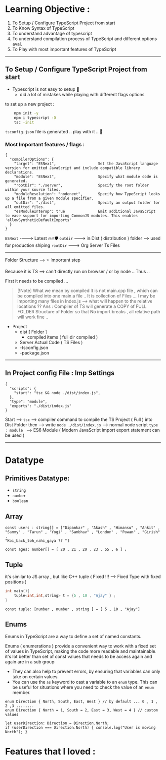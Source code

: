 

# Learning Objective : 
1. To Setup / Configure TypeScript Project from start 
2. To Know Syntax of TypeScript 
4. To understand advantage of typescript
5. To understand compilation process of TypeScript and different options aval.
6. To Play with most important features of TypeScript

---

## To Setup / Configure TypeScript Project from start 

- Typescript is not easy to setup 🥲 
	- did a lot of mistakes while playing with different flags options 

to set up a new project : 

```Bash
	npm init -y 
	npm i typescript -D 
	tsc -init
```

`tsconfig.json` file is generated .. play with it .. 💫

### Most Important features / flags : 

```text
{
  "compilerOptions": {
    "target": "ESNext",                   Set the JavaScript language version for emitted JavaScript and include compatible library declarations. 
    "module": "ESNext",                   Specify what module code is generated.
    "rootDir": "./server",                Specify the root folder within your source files.
    "moduleResolution": "nodenext",       Specify how TypeScript looks up a file from a given module specifier. 
    "outDir": "./dist",                   Specify an output folder for all emitted files. 
    "esModuleInterop": true               Emit additional JavaScript to ease support for importing CommonJS modules. This enables 'allowSyntheticDefaultImports'
  }
}
```

`ESNext` ----> Latest 🔥🔥🛡️
`outdir` ---> in Dist ( distribution ) folder --> used for production shiping 
`rootDir` ---> Org Server Ts Files 

-----

Folder Structure --> ⭐ Important step 

Because it is TS ==> can't directly run on browser / or by node ..
Thus .. 

First it needs to be compiled  ... 

>[!Note] What we mean by compiled 
> It is not main.cpp file , which can be compiled into one main.a file .. 
> It is collection of Files ... I may be importing many files in Index.js --> what will happen to the relative locations ?? 
> Ans : Compiler of TS will generate a COPY of FULL FOLDER Structure of Folder so that No import breaks , all relative path will work fine .. 


- Project
	- dist [ Folder ]
		- compiled items ( full dir compiled )
	- Server
		Actual Code ( TS Files )
	- -tsconfig.json
	- -package.json

----

## In Project config File : Imp Settings 

```text
{
  "scripts": {
    "start": "tsc && node ./dist/index.js",
  },
  "type": "module",
  "exports": "./dist/index.js"
}
```

Start --> `tsc` --> compiler command to compile the TS Project ( Full ) into Dist Folder 
then --> write `node ./dist/index.js`  --> normal node script 
`type : module ` --> ES6 Module ( Modern JavaScript import export statement can be used )

-----


# Datatype 

## Primitives Datatype: 
- `string` 
- `number`
- `boolean`

## Array 

```TS
const users : string[] = ["Dipankar" , "Akash" , "Himansu" , "Ankit" , "Sammy" , "Tarun" , "Yogi" , "Sambhav" , "London" , "Pawan" , "Girish" , 
"Koi_back_toh_nahi_gaya ?? "] 

const ages: number[] = [ 20 , 21 , 20 , 23 , 55 , 6 ] ;

```

## Tuple  

it's similar to JS array , but like C++ tuple  ( Fixed !!! --> Fixed Type with fixed positions  )

```C++ 
int main(){
	tuple<int,int,string> t = {5 , 10 , "Ajay" } ;
}
```

```TS
const tuple: [number , number , string ] = [ 5 , 10 , "Ajay"]
```


## Enums 

Enums in TypeScript are a way to define a set of named constants.

Enums ( enumerations ) provide a convenient way to work with a fixed set of values in TypeScript, making the code more readable and maintainable. it's lot better than set of const values that needs to be access again and again are in a sub group 

- They can also help to prevent errors, by ensuring that variables can only take on certain values.
- You can use the `as` keyword to cast a variable to an `enum` type. This can be useful for situations where you need to check the value of an `enum` member.

```TS
enum Direction { North, South, East, West } // by default ... 0 , 1 , 2 ,3 ........
enum Direction { North = 1, South = 2, East = 3, West = 4 } // custom values 

let userDirection: Direction = Direction.North;
if (userDirection === Direction.North) { console.log("User is moving North"); }

```


# Features that I loved :

